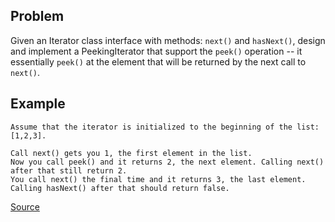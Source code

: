 ## Problem
Given an Iterator class interface with methods: `next()` and `hasNext()`, design and implement a PeekingIterator that support the `peek()` operation -- it essentially `peek()` at the element that will be returned by the next call to `next()`.

## Example
```
Assume that the iterator is initialized to the beginning of the list: [1,2,3].

Call next() gets you 1, the first element in the list.
Now you call peek() and it returns 2, the next element. Calling next() after that still return 2. 
You call next() the final time and it returns 3, the last element. 
Calling hasNext() after that should return false.
```

[Source](https://leetcode.com/problems/peeking-iterator/description/)

